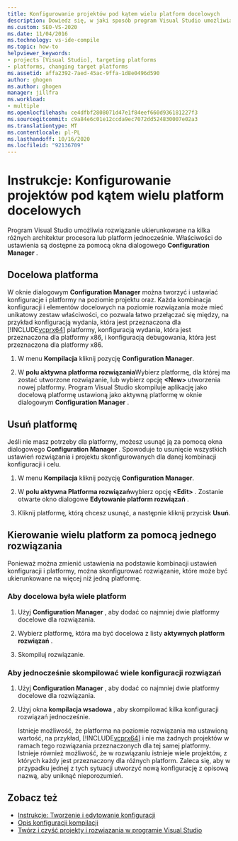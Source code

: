```yaml
---
title: Konfigurowanie projektów pod kątem wielu platform docelowych
description: Dowiedz się, w jaki sposób program Visual Studio umożliwia rozwiązanie ukierunkowane na kilka różnych architektur procesora CPU lub platform.
ms.custom: SEO-VS-2020
ms.date: 11/04/2016
ms.technology: vs-ide-compile
ms.topic: how-to
helpviewer_keywords:
- projects [Visual Studio], targeting platforms
- platforms, changing target platforms
ms.assetid: affa2392-7aed-45ac-9ffa-1d8e0496d590
author: ghogen
ms.author: ghogen
manager: jillfra
ms.workload:
- multiple
ms.openlocfilehash: ce4dfbf2808071d47e1f84eef660d936181227f3
ms.sourcegitcommit: c9a84e6c01e12ccda9ec7072dd524830007e02a3
ms.translationtype: MT
ms.contentlocale: pl-PL
ms.lasthandoff: 10/16/2020
ms.locfileid: "92136709"
---
```

# <a name="how-to-configure-projects-to-target-multiple-platforms"></a>Instrukcje: Konfigurowanie projektów pod kątem wielu platform docelowych

Program Visual Studio umożliwia rozwiązanie ukierunkowane na kilka różnych architektur procesora lub platform jednocześnie. Właściwości do ustawienia są dostępne za pomocą okna dialogowego **Configuration Manager** .

## <a name="target-a-platform"></a>Docelowa platforma

W oknie dialogowym **Configuration Manager** można tworzyć i ustawiać konfiguracje i platformy na poziomie projektu oraz. Każda kombinacja konfiguracji i elementów docelowych na poziomie rozwiązania może mieć unikatowy zestaw właściwości, co pozwala łatwo przełączać się między, na przykład konfiguracją wydania, która jest przeznaczona dla [!INCLUDE[vcprx64](../extensibility/internals/includes/vcprx64_md.md)] platformy, konfiguracją wydania, która jest przeznaczona dla platformy x86, i konfiguracją debugowania, która jest przeznaczona dla platformy x86.

1. W menu **Kompilacja** kliknij pozycję **Configuration Manager**.

2. W **polu aktywna platforma rozwiązania**Wybierz platformę, dla której ma zostać utworzone rozwiązanie, lub wybierz opcję **\<New>** utworzenia nowej platformy. Program Visual Studio skompiluje aplikację jako docelową platformę ustawioną jako aktywną platformę w oknie dialogowym **Configuration Manager** .

## <a name="remove-a-platform"></a>Usuń platformę

Jeśli nie masz potrzeby dla platformy, możesz usunąć ją za pomocą okna dialogowego **Configuration Manager** . Spowoduje to usunięcie wszystkich ustawień rozwiązania i projektu skonfigurowanych dla danej kombinacji konfiguracji i celu.

1. W menu **Kompilacja** kliknij pozycję **Configuration Manager**.

2. W **polu aktywna Platforma rozwiązań**wybierz opcję **\<Edit>** . Zostanie otwarte okno dialogowe **Edytowanie platform rozwiązań** .

3. Kliknij platformę, którą chcesz usunąć, a następnie kliknij przycisk **Usuń**.

## <a name="target-multiple-platforms-with-one-solution"></a>Kierowanie wielu platform za pomocą jednego rozwiązania

Ponieważ można zmienić ustawienia na podstawie kombinacji ustawień konfiguracji i platformy, można skonfigurować rozwiązanie, które może być ukierunkowane na więcej niż jedną platformę.

### <a name="to-target-multiple-platforms"></a>Aby docelowa była wiele platform

1. Użyj **Configuration Manager** , aby dodać co najmniej dwie platformy docelowe dla rozwiązania.

2. Wybierz platformę, która ma być docelowa z listy **aktywnych platform rozwiązań** .

3. Skompiluj rozwiązanie.

### <a name="to-build-multiple-solution-configurations-at-once"></a>Aby jednocześnie skompilować wiele konfiguracji rozwiązań

1. Użyj **Configuration Manager** , aby dodać co najmniej dwie platformy docelowe dla rozwiązania.

2. Użyj okna **kompilacja wsadowa** , aby skompilować kilka konfiguracji rozwiązań jednocześnie.

   Istnieje możliwość, że platforma na poziomie rozwiązania ma ustawioną wartość, na przykład, [!INCLUDE[vcprx64](../extensibility/internals/includes/vcprx64_md.md)] i nie ma żadnych projektów w ramach tego rozwiązania przeznaczonych dla tej samej platformy. Istnieje również możliwość, że w rozwiązaniu istnieje wiele projektów, z których każdy jest przeznaczony dla różnych platform. Zaleca się, aby w przypadku jednej z tych sytuacji utworzyć nową konfigurację z opisową nazwą, aby uniknąć nieporozumień.

## <a name="see-also"></a>Zobacz też

- [Instrukcje: Tworzenie i edytowanie konfiguracji](../ide/how-to-create-and-edit-configurations.md)
- [Opis konfiguracji kompilacji](../ide/understanding-build-configurations.md)
- [Twórz i czyść projekty i rozwiązania w programie Visual Studio](../ide/building-and-cleaning-projects-and-solutions-in-visual-studio.md)
